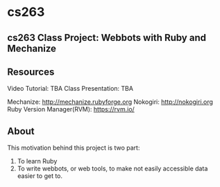 cs263
=====

cs263 Class Project: Webbots with Ruby and Mechanize
-------

Resources
-------

Video Tutorial: TBA
Class Presentation: TBA


Mechanize: http://mechanize.rubyforge.org
Nokogiri: http://nokogiri.org
Ruby Version Manager(RVM): https://rvm.io/

About
-------
This motivation behind this project is two part:
1. To learn Ruby 
2. To write webbots, or web tools, to make not easily accessible data easier to get to.
